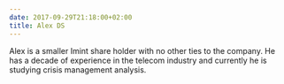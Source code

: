 ```yaml
---
date: 2017-09-29T21:18:00+02:00
title: Alex DS
---
```


Alex is a smaller Imint share holder with no other ties to the company. He has a decade of experience in the telecom industry and currently he is studying crisis management analysis.

